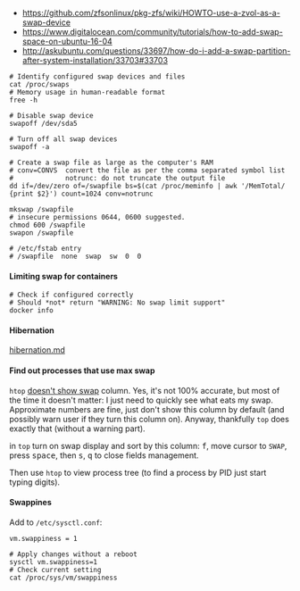 * https://github.com/zfsonlinux/pkg-zfs/wiki/HOWTO-use-a-zvol-as-a-swap-device
* https://www.digitalocean.com/community/tutorials/how-to-add-swap-space-on-ubuntu-16-04
* http://askubuntu.com/questions/33697/how-do-i-add-a-swap-partition-after-system-installation/33703#33703

```shell
# Identify configured swap devices and files
cat /proc/swaps
# Memory usage in human-readable format
free -h

# Disable swap device
swapoff /dev/sda5

# Turn off all swap devices
swapoff -a

# Create a swap file as large as the computer's RAM
# conv=CONVS  convert the file as per the comma separated symbol list
#             notrunc: do not truncate the output file
dd if=/dev/zero of=/swapfile bs=$(cat /proc/meminfo | awk '/MemTotal/ {print $2}') count=1024 conv=notrunc

mkswap /swapfile
# insecure permissions 0644, 0600 suggested.
chmod 600 /swapfile
swapon /swapfile

# /etc/fstab entry
# /swapfile  none  swap  sw  0  0
```
#### Limiting swap for containers

```shell
# Check if configured correctly
# Should *not* return "WARNING: No swap limit support"
docker info
```

#### Hibernation

[hibernation.md](./hibernation.md)

#### Find out processes that use max swap

`htop` [doesn't show swap](https://hisham.hm/htop/index.php?page=faq) column. Yes, it's not 100% accurate, but most of the time it doesn't matter: I just need to quickly see what eats my swap. Approximate numbers are fine, just don't show this column by default (and possibly warn user if they turn this column on). Anyway, thankfully `top` does exactly that (without a warning part).

in `top` turn on swap display and sort by this column:
<kbd>f</kbd>, move cursor to `SWAP`, press <kbd>space</kbd>, then <kbd>s</kbd>, <kbd>q</kbd> to close fields management.

Then use `htop` to view process tree (to find a process by PID just start typing digits).

#### Swappines
Add to `/etc/sysctl.conf`:
```
vm.swappiness = 1
```
```shell
# Apply changes without a reboot
sysctl vm.swappiness=1
# Check current setting
cat /proc/sys/vm/swappiness
```
